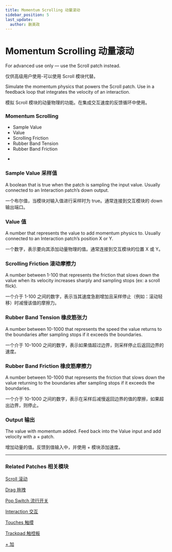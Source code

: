 ```yaml
---
title: Momentum Scrolling 动量滚动
sidebar_position: 5
last_update:
  author: 蒯美政
---
```


# Momentum Scrolling 动量滚动

For advanced use only — use the Scroll patch instead.

仅供高级用户使用-可以使用 Scroll 模块代替。

Simulate the momentum physics that powers the Scroll patch. Use in a feedback loop that integrates the velocity of an interaction.

模拟 Scroll 模块的动量物理的功能。在集成交互速度的反馈循环中使用。

<div className="patch-container">
    <div className="patch processor">
        <h3>Momentum Scrolling</h3>
        <ul className="inputs">
            <li>Sample Value<span></span></li>
            <li>Value<span></span></li>
            <li>Scrolling  Friction<span></span></li>
            <li>Rubber Band Tension<span></span></li>
            <li>Rubber Band Friction<span></span></li>
        </ul>
        <ul className="outputs">
            <li><span></span></li>
        </ul>
    </div>
</div>

### Sample Value 采样值

A boolean that is true when the patch is sampling the input value. Usually connected to an Interaction patch’s down output.

一个布尔值，当模块对输入值进行采样时为 true。通常连接到交互模块的 down 输出端口。

### Value 值

A number that represents the value to add momentum physics to. Usually connected to an Interaction patch’s position X or Y.

一个数字，表示要向其添加动量物理的值。通常连接到交互模块的位置 X 或 Y。

### Scrolling Friction 滚动摩擦力

A number between 1-100 that represents the friction that slows down the value when its velocity increases sharply and sampling stops (ex: a scroll flick).

一个介于 1-100 之间的数字，表示当其速度急剧增加且采样停止（例如：滚动轻移）时减慢该值的摩擦力。

### Rubber Band Tension 橡皮筋张力

A number between 10-1000 that represents the speed the value returns to the boundaries after sampling stops if it exceeds the boundaries.

一个介于 10-1000 之间的数字，表示如果值超过边界，则采样停止后返回边界的速度。

### Rubber Band Friction 橡皮筋摩擦力

A number between 10-1000 that represents the friction that slows down the value returning to the boundaries after sampling stops if it exceeds the boundaries.

一个介于 10-1000 之间的数字，表示在采样后减慢返回边界的值的摩擦，如果超出边界，则停止。

### Output 输出

The value with momentum added. Feed back into the Value input and add velocity with a + patch.

增加动量的值。反馈到值输入中，并使用 + 模块添加速度。

---

### Related Patches 相关模块

[Scroll 滚动](./Scroll.md)

[Drag 拖拽](./Drag.md)

[Pop Switch 流行开关](./Pop%20Switch.md)

[Interaction 交互](./Interaction.md)

[Touches 触摸](./../Device/Touches.md)

[Trackpad 触控板](./../Device/Trackpad.md)

[+ 加](./../Math/+.md)
